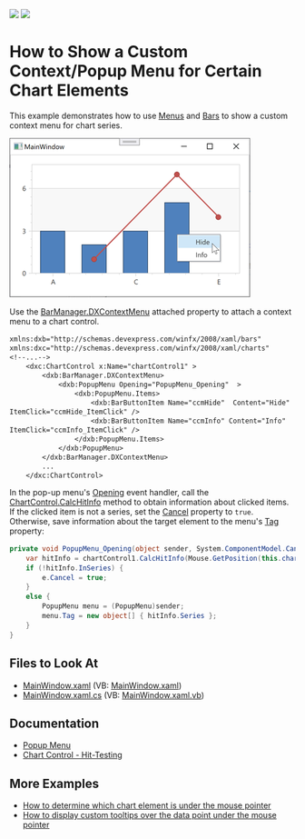 <!-- default badges list -->
[![](https://img.shields.io/badge/Open_in_DevExpress_Support_Center-FF7200?style=flat-square&logo=DevExpress&logoColor=white)](https://supportcenter.devexpress.com/ticket/details/T381476)
[![](https://img.shields.io/badge/📖_How_to_use_DevExpress_Examples-e9f6fc?style=flat-square)](https://docs.devexpress.com/GeneralInformation/403183)
<!-- default badges end -->

# How to Show a Custom Context/Popup Menu for Certain Chart Elements

This example demonstrates how to use [Menus](https://docs.devexpress.com/WPF/115388/controls-and-libraries/ribbon-bars-and-menu/menus) and [Bars](https://docs.devexpress.com/WPF/6194/controls-and-libraries/ribbon-bars-and-menu/bars) to show a custom context menu for chart series. 

![Resulting chart](images/resulting-chart.png)

Use the [BarManager.DXContextMenu](https://docs.devexpress.com/WPF/DevExpress.Xpf.Bars.BarManager.DXContextMenu) attached property to attach a context menu to a chart control. 

```xaml
xmlns:dxb="http://schemas.devexpress.com/winfx/2008/xaml/bars"
xmlns:dxc="http://schemas.devexpress.com/winfx/2008/xaml/charts"
<!--...-->
    <dxc:ChartControl x:Name="chartControl1" >  
        <dxb:BarManager.DXContextMenu>  
            <dxb:PopupMenu Opening="PopupMenu_Opening"  >  
                <dxb:PopupMenu.Items>  
                    <dxb:BarButtonItem Name="ccmHide"  Content="Hide" ItemClick="ccmHide_ItemClick" />  
                    <dxb:BarButtonItem Name="ccmInfo" Content="Info" ItemClick="ccmInfo_ItemClick" />  
                </dxb:PopupMenu.Items>  
            </dxb:PopupMenu>  
        </dxb:BarManager.DXContextMenu>  
        ...  
    </dxc:ChartControl>  
```

In the pop-up menu's [Opening](https://docs.devexpress.com/WPF/DevExpress.Xpf.Bars.BarPopupBase.Opening) event handler, call the [ChartControl.CalcHitInfo](https://docs.devexpress.com/WPF/DevExpress.Xpf.Charts.ChartControl.CalcHitInfo(System.Windows.Point)) method to obtain information about clicked items. If the clicked item is not a series, set the [Cancel](https://docs.microsoft.com/en-us/dotnet/api/system.componentmodel.canceleventargs.cancel?view=net-6.0#System_ComponentModel_CancelEventArgs_Cancel) property to `true`. Otherwise, save information about the target element to the menu's [Tag](https://docs.microsoft.com/en-us/dotnet/api/system.windows.frameworkelement.tag?view=windowsdesktop-6.0) property:

```cs
private void PopupMenu_Opening(object sender, System.ComponentModel.CancelEventArgs e) {
    var hitInfo = chartControl1.CalcHitInfo(Mouse.GetPosition(this.chartControl1));
    if (!hitInfo.InSeries) {
        e.Cancel = true;
    }
    else {
        PopupMenu menu = (PopupMenu)sender;
        menu.Tag = new object[] { hitInfo.Series };
    }  
}  
```

## Files to Look At

* [MainWindow.xaml](./CS/WpfApplication14/MainWindow.xaml) (VB: [MainWindow.xaml](./VB/WpfApplication14/MainWindow.xaml))
* [MainWindow.xaml.cs](./CS/WpfApplication14/MainWindow.xaml.cs) (VB: [MainWindow.xaml.vb](./VB/WpfApplication14/MainWindow.xaml.vb))

## Documentation 

* [Popup Menu](https://docs.devexpress.com/WPF/115388/controls-and-libraries/ribbon-bars-and-menu/menus?p=netframework#popup-menu)
* [Chart Control - Hit-Testing](https://docs.devexpress.com/WPF/4290/controls-and-libraries/charts-suite/chart-control/hit-testing?p=netframework)

## More Examples

* [How to determine which chart element is under the mouse pointer](https://github.com/DevExpress-Examples/how-to-determine-which-chart-element-is-hovered-by-the-mouse-pointer-e4511)
* [How to display custom tooltips over the data point under the mouse pointer](https://github.com/DevExpress-Examples/how-to-display-custom-tooltips-over-the-data-point-currently-hovered-by-the-mouse-pointer-e1376)
